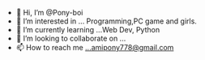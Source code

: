 - 👋 Hi, I’m @Pony-boi
- 👀 I’m interested in ... Programming,PC game and girls.
- 🌱 I’m currently learning ...Web Dev, Python
- 💞️ I’m looking to collaborate on ...
- 📫 How to reach me ...amipony778@gmail.com

<!---
Pony-boi/Pony-boi is a ✨ special ✨ repository because its `README.md` (this file) appears on your GitHub profile.
You can click the Preview link to take a look at your changes.
--->
